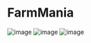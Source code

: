 # FarmMania
![image](https://github.com/Krpfsh/FarmMania/assets/68349933/936e0307-ea8d-41f3-9491-f716c9abdf7d)
![image](https://github.com/Krpfsh/FarmMania/assets/68349933/2956069e-a532-4d9d-9de8-45359c337aec)
![image](https://github.com/Krpfsh/FarmMania/assets/68349933/39688576-80eb-4b28-a9f7-a8a0a021604a)

